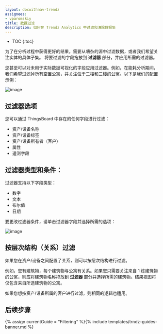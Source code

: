 ```yaml
---
layout: docwithnav-trendz
assignees:
- vparomskiy
title: 数据过滤
description: 如何在 Trendz Analytics 中过滤和清除数据集
---
```


* TOC
{:toc}

为了在分析过程中获得更好的结果，需要从嘈杂的源中过滤数据，或者我们希望关注实体的具体子集。
将要过滤的字段拖放到 **过滤器** 部分，并应用所需的过滤器。

您甚至可以对未用于实际数据可视化的字段应用过滤器。例如，在能耗分析期间，我们希望过滤掉所有空置公寓，并关注位于二楼和三楼的公寓。以下是我们的配置示例：

![image](/images/trendz/filter-example.png)


## 过滤器选项

您可以通过 ThingsBoard 中存在的任何字段进行过滤：
* 资产/设备名称
* 资产/设备标签
* 资产/设备所有者（客户）
* 属性
* 遥测字段


## 过滤器类型和条件：

过滤器支持以下字段类型：
* 数字
* 文本
* 布尔值
* 日期

要更改过滤器条件，请单击过滤器字段并选择所需的选项：

![image](/images/trendz/filter-dialog.png)

## 按层次结构（关系）过滤

如果您在资产/设备之间配置了关系，则可以按层次结构进行过滤。

例如，您有建筑物，每个建筑物与公寓有关系。如果您只需要关注来自 1 栋建筑物的公寓，则应将建筑物名称拖放到 **过滤器** 部分并选择所需的建筑物。结果视图将仅包含来自所选建筑物的公寓。

如果您想按资产/设备所属的客户进行过滤，则相同的逻辑也适用。

## 后续步骤

{% assign currentGuide = "Filtering" %}{% include templates/trndz-guides-banner.md %}